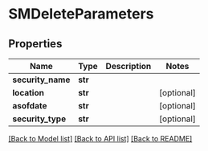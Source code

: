 # SMDeleteParameters


## Properties
Name | Type | Description | Notes
------------ | ------------- | ------------- | -------------
**security_name** | **str** |  | 
**location** | **str** |  | [optional] 
**asofdate** | **str** |  | [optional] 
**security_type** | **str** |  | [optional] 

[[Back to Model list]](../README.md#documentation-for-models) [[Back to API list]](../README.md#documentation-for-api-endpoints) [[Back to README]](../README.md)


